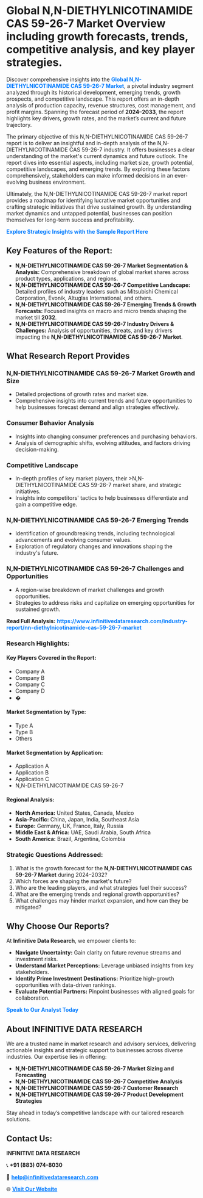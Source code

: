 <h1>Global N,N-DIETHYLNICOTINAMIDE CAS 59-26-7 Market Overview including growth forecasts, trends, competitive analysis, and key player strategies.</h1>
<p>
Discover comprehensive insights into the 
<a href="https://www.infinitivedataresearch.com/industry-report/nn-diethylnicotinamide-cas-59-26-7-market" rel="dofollow" style="color: #007BFF; text-decoration: none;"><strong>Global N,N-DIETHYLNICOTINAMIDE CAS 59-26-7 Market</strong></a>, a pivotal industry segment analyzed through its historical development, emerging trends, growth prospects, and competitive landscape. This report offers an in-depth analysis of production capacity, revenue structures, cost management, and profit margins. Spanning the forecast period of <strong>2024–2033</strong>, the report highlights key drivers, growth rates, and the market’s current and future trajectory.
</p>
<p>
The primary objective of this N,N-DIETHYLNICOTINAMIDE CAS 59-26-7 report is to deliver an insightful and in-depth analysis of the N,N-DIETHYLNICOTINAMIDE CAS 59-26-7 industry. It offers businesses a clear understanding of the market's current dynamics and future outlook. The report dives into essential aspects, including market size, growth potential, competitive landscapes, and emerging trends. By exploring these factors comprehensively, stakeholders can make informed decisions in an ever-evolving business environment.
</p>
<p>
Ultimately, the N,N-DIETHYLNICOTINAMIDE CAS 59-26-7 market report provides a roadmap for identifying lucrative market opportunities and crafting strategic initiatives that drive sustained growth. By understanding market dynamics and untapped potential, businesses can position themselves for long-term success and profitability.
</p>
<p>
<a href="https://www.infinitivedataresearch.com/request-sample/reportId=111207" style="color: #007BFF; text-decoration: none;"><strong>Explore Strategic Insights with the Sample Report Here</strong></a>
</p>

<h2>Key Features of the Report:</h2>
<ul>
<li><strong>N,N-DIETHYLNICOTINAMIDE CAS 59-26-7 Market Segmentation & Analysis:</strong> Comprehensive breakdown of global market shares across product types, applications, and regions.</li>
<li><strong>N,N-DIETHYLNICOTINAMIDE CAS 59-26-7 Competitive Landscape:</strong> Detailed profiles of industry leaders such as Mitsubishi Chemical Corporation, Evonik, Altuglas International, and others.</li>
<li><strong>N,N-DIETHYLNICOTINAMIDE CAS 59-26-7 Emerging Trends & Growth Forecasts:</strong> Focused insights on macro and micro trends shaping the market till <strong>2032</strong>.</li>
<li><strong>N,N-DIETHYLNICOTINAMIDE CAS 59-26-7 Industry Drivers & Challenges:</strong> Analysis of opportunities, threats, and key drivers impacting the <strong>N,N-DIETHYLNICOTINAMIDE CAS 59-26-7 Market</strong>.</li>
</ul>

<h2>What Research Report Provides</h2>
<h3>N,N-DIETHYLNICOTINAMIDE CAS 59-26-7 Market Growth and Size</h3>
<ul>
<li>Detailed projections of growth rates and market size.</li>
<li>Comprehensive insights into current trends and future opportunities to help businesses forecast demand and align strategies effectively.</li>
</ul>

<h3>Consumer Behavior Analysis</h3>
<ul>
<li>Insights into changing consumer preferences and purchasing behaviors.</li>
<li>Analysis of demographic shifts, evolving attitudes, and factors driving decision-making.</li>
</ul>

<h3>Competitive Landscape</h3>
<ul>
<li>In-depth profiles of key market players, their >N,N-DIETHYLNICOTINAMIDE CAS 59-26-7 market share, and strategic initiatives.</li>
<li>Insights into competitors' tactics to help businesses differentiate and gain a competitive edge.</li>
</ul>

<h3>N,N-DIETHYLNICOTINAMIDE CAS 59-26-7 Emerging Trends</h3>
<ul>
<li>Identification of groundbreaking trends, including technological advancements and evolving consumer values.</li>
<li>Exploration of regulatory changes and innovations shaping the industry's future.</li>
</ul>

<h3>N,N-DIETHYLNICOTINAMIDE CAS 59-26-7 Challenges and Opportunities</h3>
<ul>
<li>A region-wise breakdown of market challenges and growth opportunities.</li>
<li>Strategies to address risks and capitalize on emerging opportunities for sustained growth.</li>
</ul>
<p><strong>Read Full Analysis:</strong> <a href="https://www.infinitivedataresearch.com/industry-report/nn-diethylnicotinamide-cas-59-26-7-market" rel="dofollow" style="color: #007BFF; text-decoration: none;"><strong>https://www.infinitivedataresearch.com/industry-report/nn-diethylnicotinamide-cas-59-26-7-market</strong></a></p>
<h3>Research Highlights:</h3>
<h4>Key Players Covered in the Report:</h4>
<ul><li>Company A</li><li>Company B</li><li>Company C</li><li>Company D</li><li>�</li></ul>
<h4>Market Segmentation by Type:</h4>
<ul><li>Type A</li><li>Type B</li><li>Others</li></ul>
<h4>Market Segmentation by Application:</h4>
<ul><li>Application A</li><li>Application B</li><li>Application C</li><li>N,N-DIETHYLNICOTINAMIDE CAS 59-26-7</li></ul>

<h4>Regional Analysis:</h4>
<ul>
<li><strong>North America:</strong> United States, Canada, Mexico</li>
<li><strong>Asia-Pacific:</strong> China, Japan, India, Southeast Asia</li>
<li><strong>Europe:</strong> Germany, UK, France, Italy, Russia</li>
<li><strong>Middle East & Africa:</strong> UAE, Saudi Arabia, South Africa</li>
<li><strong>South America:</strong> Brazil, Argentina, Colombia</li>
</ul>

<h3>Strategic Questions Addressed:</h3>
<ol>
<li>What is the growth forecast for the <strong>N,N-DIETHYLNICOTINAMIDE CAS 59-26-7 Market</strong> during 2024–2032?</li>
<li>Which forces are shaping the market's future?</li>
<li>Who are the leading players, and what strategies fuel their success?</li>
<li>What are the emerging trends and regional growth opportunities?</li>
<li>What challenges may hinder market expansion, and how can they be mitigated?</li>
</ol>

<h2>Why Choose Our Reports?</h2>
<p>At <strong>Infinitive Data Research</strong>, we empower clients to:</p>
<ul>
<li><strong>Navigate Uncertainty:</strong> Gain clarity on future revenue streams and investment risks.</li>
<li><strong>Understand Market Perceptions:</strong> Leverage unbiased insights from key stakeholders.</li>
<li><strong>Identify Prime Investment Destinations:</strong> Prioritize high-growth opportunities with data-driven rankings.</li>
<li><strong>Evaluate Potential Partners:</strong> Pinpoint businesses with aligned goals for collaboration.</li>
</ul>
<p><a href="https://www.infinitivedataresearch.com/industry-report/nn-diethylnicotinamide-cas-59-26-7-market" rel="dofollow" style="color: #007BFF; text-decoration: none;"><strong>Speak to Our Analyst Today</strong></a></p>

<h2>About INFINITIVE DATA RESEARCH</h2>
<p>We are a trusted name in market research and advisory services, delivering actionable insights and strategic support to businesses across diverse industries. Our expertise lies in offering:</p>
<ul>
<li><strong>N,N-DIETHYLNICOTINAMIDE CAS 59-26-7 Market Sizing and Forecasting</strong></li>
<li><strong>N,N-DIETHYLNICOTINAMIDE CAS 59-26-7 Competitive Analysis</strong></li>
<li><strong>N,N-DIETHYLNICOTINAMIDE CAS 59-26-7 Customer Research</strong></li>
<li><strong>N,N-DIETHYLNICOTINAMIDE CAS 59-26-7 Product Development Strategies</strong></li>
</ul>
<p>Stay ahead in today’s competitive landscape with our tailored research solutions.</p>

<h2>Contact Us:</h2>
<p><strong>INFINITIVE DATA RESEARCH</strong></p>
<p>📞 <strong>+91 (883) 074-8030</strong></p>
<p>📧 <strong><a href="mailto:help@infinitivedataresearch.com" style="color: #007BFF;">help@infinitivedataresearch.com</a></strong></p>
<p>🌐 <strong><a href="https://www.infinitivedataresearch.com" rel="dofollow" style="color: #007BFF;">Visit Our Website</a></strong></p>